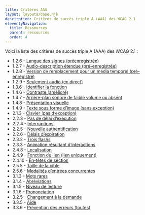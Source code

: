 ```yaml
---
title: Critères AAA
layout: layouts/base.njk
descirption: Critères de succès triple A (AAA) des WCAG 2.1
eleventyNavigation:
  title: Ressources
  parent: ressources
  order: 4
---
```


Voici la liste des critères de succès triple A (AAA) des WCAG 2.1 :

* 1.2.6 - <a href="https://www.w3.org/Translations/WCAG21-fr/#sign-language-prerecorded" rel="noreferrer noopener" target="_blank" title="Langue des signes (préenregistrée) - nouvelle fenêtre">Langue des signes (préenregistrée)</a> 
* 1.2.7 - <a href="https://www.w3.org/Translations/WCAG21-fr/#extended-audio-description-prerecorded" rel="noreferrer noopener" target="_blank" title="Audio-description étendue (pré-enregistrée) - nouvelle fenêtre">Audio-description étendue (pré-enregistrée)</a> 
* 1.2.8 - <a href="https://www.w3.org/Translations/WCAG21-fr/#media-alternative-prerecorded" rel="noreferrer noopener" target="_blank" title="Version de remplacement pour un média temporel (pré-enregistré) - nouvelle fenêtre">Version de remplacement pour un média temporel (pré-enregistré)</a> 
* 1.2.9 - <a href="https://www.w3.org/Translations/WCAG21-fr/#audio-only-live" rel="noreferrer noopener" target="_blank" title="Seulement audio (en direct) - nouvelle fenêtre">Seulement audio (en direct)</a> 
* 1.3.6 - <a href="https://www.w3.org/Translations/WCAG21-fr/#identify-purpose" rel="noreferrer noopener" target="_blank" title="Identifier la fonction - nouvelle fenêtre">Identifier la fonction</a> 
* 1.4.6 - <a href="https://www.w3.org/Translations/WCAG21-fr/#contrast-enhanced" rel="noreferrer noopener" target="_blank" title="Contraste (amélioré) - nouvelle fenêtre">Contraste (amélioré)</a> 
* 1.4.7 - <a href="https://www.w3.org/Translations/WCAG21-fr/#low-or-no-background-audio" rel="noreferrer noopener" target="_blank" title="Arrière-plan sonore de faible volume ou absent< - nouvelle fenêtre">Arrière-plan sonore de faible volume ou absent</a> 
* 1.4.8 - <a href="https://www.w3.org/Translations/WCAG21-fr/#visual-presentation" rel="noreferrer noopener" target="_blank" title="Présentation visuelle - nouvelle fenêtre">Présentation visuelle</a> 
* 1.4.9 - <a href="https://www.w3.org/Translations/WCAG21-fr/#images-of-text-no-exception" rel="noreferrer noopener" target="_blank" title="Texte sous forme d’image (sans exception) - nouvelle fenêtre">Texte sous forme d’image (sans exception)</a> 
* 2.1.3 - <a href="https://www.w3.org/Translations/WCAG21-fr/#keyboard-no-exception" rel="noreferrer noopener" target="_blank" title="Clavier (pas d‘exception) - nouvelle fenêtre">Clavier (pas d‘exception)</a> 
* 2.2.3 - <a href="https://www.w3.org/Translations/WCAG21-fr/#no-timing" rel="noreferrer noopener" target="_blank" title="Pas de délai d’exécution - nouvelle fenêtre">Pas de délai d’exécution</a> 
* 2.2.4 - <a href="https://www.w3.org/Translations/WCAG21-fr/#interruptions" rel="noreferrer noopener" target="_blank" title="Interruptions - nouvelle fenêtre">Interruptions</a> 
* 2.2.5 - <a href="https://www.w3.org/Translations/WCAG21-fr/#re-authenticating" rel="noreferrer noopener" target="_blank" title="Nouvelle authentification - nouvelle fenêtre">Nouvelle authentification</a> 
* 2.2.6 - <a href="https://www.w3.org/Translations/WCAG21-fr/#timeouts" rel="noreferrer noopener" target="_blank" title="Délais d’expiration - nouvelle fenêtre">Délais d’expiration</a> 
* 2.3.2 - <a href="https://www.w3.org/Translations/WCAG21-fr/#three-flashes" rel="noreferrer noopener" target="_blank" title="Trois flashs - nouvelle fenêtre">Trois flashs</a> 
* 2.3.3 - <a href="https://www.w3.org/Translations/WCAG21-fr/#animation-from-interactions" rel="noreferrer noopener" target="_blank" title="Animation résultant d‘interactions - nouvelle fenêtre">Animation résultant d‘interactions</a> 
* 2.4.8 - <a href="https://www.w3.org/Translations/WCAG21-fr/#location" rel="noreferrer noopener" target="_blank" title="Localisation - nouvelle fenêtre">Localisation</a> 
* 2.4.9 - <a href="https://www.w3.org/Translations/WCAG21-fr/#link-purpose-link-only" rel="noreferrer noopener" target="_blank" title="Fonction du lien (lien uniquement) - nouvelle fenêtre">Fonction du lien (lien uniquement)</a> 
* 2.4.10 - <a href="https://www.w3.org/Translations/WCAG21-fr/#section-headings" rel="noreferrer noopener" target="_blank" title="En-têtes de section - nouvelle fenêtre">En-têtes de section</a> 
* 2.5.5 - <a href="https://www.w3.org/Translations/WCAG21-fr/#target-size" rel="noreferrer noopener" target="_blank" title="Taille de la cible - nouvelle fenêtre">Taille de la cible</a>
* 2.5.6 - <a href="https://www.w3.org/Translations/WCAG21-fr/#concurrent-input-mechanisms" rel="noreferrer noopener" target="_blank" title="Modalités d’entrées concurrentes - nouvelle fenêtre">Modalités d’entrées concurrentes</a>  
* 3.1.3 - <a href="https://www.w3.org/Translations/WCAG21-fr/#unusual-words" rel="noreferrer noopener" target="_blank" title="Mots rares - nouvelle fenêtre">Mots rares</a> 
* 3.1.4 - <a href="https://www.w3.org/Translations/WCAG21-fr/#abbreviations" rel="noreferrer noopener" target="_blank" title="Abréviations - nouvelle fenêtre">Abréviations</a> 
* 3.1.5 - <a href="https://www.w3.org/Translations/WCAG21-fr/#reading-level" rel="noreferrer noopener" target="_blank" title="Niveau de lecture - nouvelle fenêtre">Niveau de lecture</a> 
* 3.1.6 - <a href="https://www.w3.org/Translations/WCAG21-fr/#pronunciation" rel="noreferrer noopener" target="_blank" title="Prononciation - nouvelle fenêtre">Prononciation</a> 
* 3.2.5 - <a href="https://www.w3.org/Translations/WCAG21-fr/#change-on-request" rel="noreferrer noopener" target="_blank" title="Changement à la demande - nouvelle fenêtre">Changement à la demande</a> 
* 3.3.5 - <a href="https://www.w3.org/Translations/WCAG21-fr/#help" rel="noreferrer noopener" target="_blank" title="Aide - nouvelle fenêtre">Aide</a> 
* 3.3.6 - <a href="https://www.w3.org/Translations/WCAG21-fr/#error-prevention-all" rel="noreferrer noopener" target="_blank" title="Prévention des erreurs (toutes) - nouvelle fenêtre">Prévention des erreurs (toutes)</a> 
